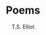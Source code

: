 ---
title: Poems
author: T.S. Elliot
editor: Josh Mills
date-published: 2015-07-06 12:00:00 
layout: default
---